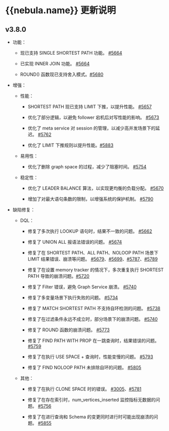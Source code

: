 # {{nebula.name}} 更新说明

## v3.8.0


- 功能：

  - 现已支持 SINGLE SHORTEST PATH 功能。 [#5664](https://github.com/vesoft-inc/nebula/pull/5664)

  - 已实现 INNER JOIN 功能。 [#5664](https://github.com/vesoft-inc/nebula/pull/5664)

  - ROUND() 函数现已支持舍入模式。[#5680](https://github.com/vesoft-inc/nebula/pull/5680)

- 增强：

  - 性能：

    - SHORTEST PATH 现已支持 LIMIT 下推，以提升性能。 [#5657](https://github.com/vesoft-inc/nebula/pull/5657)

    - 优化了部分逻辑，以避免 follower 宕机后对写性能的影响。 [#5673](https://github.com/vesoft-inc/nebula/pull/5673)

    - 优化了 meta service 对 session 的管理，以减少高并发场景下的延迟。 [#5762](https://github.com/vesoft-inc/nebula/pull/5762)

    - 优化了 LIMIT 下推规则以提升性能。[#5883](https://github.com/vesoft-inc/nebula/pull/5883)

  - 易用性：

    - 优化了删除 graph space 的过程，减少了阻塞时间。 [#5754](https://github.com/vesoft-inc/nebula/pull/5754)

  - 稳定性：

    - 优化了 LEADER BALANCE 算法，以实现更均衡的负载分配。 [#5670](https://github.com/vesoft-inc/nebula/pull/5670)

    - 增加了对最大语句条数的限制，以增强系统的保护机制。 [#5790](https://github.com/vesoft-inc/nebula/pull/5790)

- 缺陷修复：

  - DQL：

    - 修复了多次执行 LOOKUP 语句时，结果不一致的问题。 [#5662](https://github.com/vesoft-inc/nebula/pull/5662)

    - 修复了 UNION ALL 报语法错误的问题。 [#5674](https://github.com/vesoft-inc/nebula/pull/5674)

    - 修复了在 SHORTEST PATH、ALL PATH、NOLOOP PATH 场景下 LIMIT 结果错误、崩溃等问题。 [#5679](https://github.com/vesoft-inc/nebula/pull/5787)、[#5699](https://github.com/vesoft-inc/nebula/pull/5699)、[#5787](https://github.com/vesoft-inc/nebula/pull/5787)、[#5789](https://github.com/vesoft-inc/nebula/pull/5789)

    - 修复了在设置 memory tracker 的情况下，多次重复执行 SHORTEST PATH 导致的崩溃问题。[#5720](https://github.com/vesoft-inc/nebula/pull/5720)

    - 修复了 Filter 错误，避免 Graph Service 崩溃。 [#5740](https://github.com/vesoft-inc/nebula/pull/5740)

    - 修复了多变量场景下执行失败的问题。 [#5734](https://github.com/vesoft-inc/nebula/pull/5734)

    - 修复了 MATCH SHORTEST PATH 不支持自环检测的问题。 [#5738](https://github.com/vesoft-inc/nebula/pull/5738)

    - 修复了在过滤条件永远不成立时，部分场景下的崩溃问题。 [#5740](https://github.com/vesoft-inc/nebula/pull/5740)

    - 修复了 ROUND 函数的崩溃问题。 [#5773](https://github.com/vesoft-inc/nebula/pull/5773)

    - 修复了 FIND PATH WITH PROP 在一跳查询时，结果错误的问题。 [#5759](https://github.com/vesoft-inc/nebula/pull/5759)

    - 修复了在执行 USE SPACE + 查询时，性能变慢的问题。 [#5793](https://github.com/vesoft-inc/nebula/pull/5793)

    - 修复了 FIND NOLOOP PATH 未排除自环的问题。 [#5805](https://github.com/vesoft-inc/nebula/pull/5805)

  - 其他：

    - 修复了在执行 CLONE SPACE 时的错误。 [#3005](https://github.com/vesoft-inc/nebula/pull/3005)、[#5781](https://github.com/vesoft-inc/nebula/pull/5781)

    - 修复了在存在索引时，num_vertices_inserted 监控指标无数据的问题。 [#5756](https://github.com/vesoft-inc/nebula/pull/5756)

    - 修复了在进行查询和 Schema 的变更同时进行时可能出现崩溃的问题。 [#5855](https://github.com/vesoft-inc/nebula/pull/5855)





